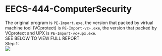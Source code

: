 # EECS-444-ComputerSecurity
The original program is `PE-Import.exe`, the version that packed by virtual machine tool (VCprotect) is `PE-Import-vc+.exe`, the version that packed by VCprotect and UPX is `PE-Import-vc+upx.exe`.
<br>SEE BELOW TO VIEW FULL REPORT<br>
Step 1:<br>
![](https://github.com/lovethatcat/EECS-444-ComputerSecurity/raw/master/HW2Q1/images/code.png)
